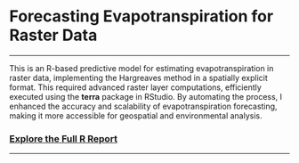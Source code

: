 # **Forecasting Evapotranspiration for Raster Data**
---

This is an R-based predictive model for estimating evapotranspiration in raster data, implementing the Hargreaves method in a spatially explicit format. This required advanced raster layer computations, efficiently executed using the **terra** package in RStudio. By automating the process, I enhanced the accuracy and scalability of evapotranspiration forecasting, making it more accessible for geospatial and environmental analysis.
### [Explore the Full R Report](https://raw.githack.com/isharaWijayaratne/ForecastingRasterData/refs/heads/main/Final_Hargreaves.html)


---
